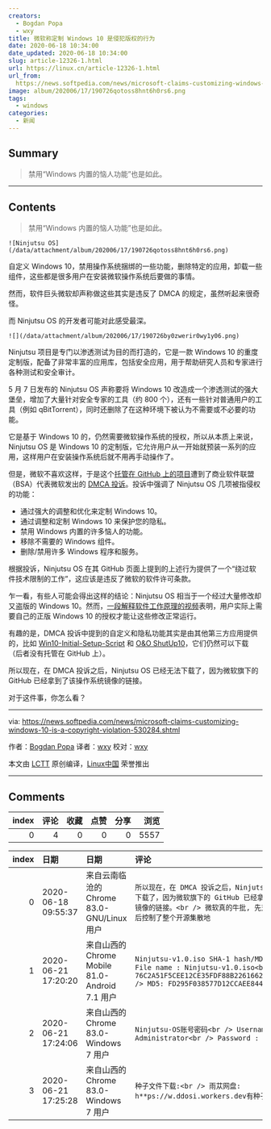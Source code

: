 ```yaml
---
creators:
  - Bogdan Popa
  - wxy
title: 微软称定制 Windows 10 是侵犯版权的行为
date: 2020-06-18 10:34:00
date_updated: 2020-06-18 10:34:00
slug: article-12326-1.html
url: https://linux.cn/article-12326-1.html
url_from: 
  https://news.softpedia.com/news/microsoft-claims-customizing-windows-10-is-a-copyright-violation-530284.shtml
image: album/202006/17/190726qotoss8hnt6h0rs6.png
tags:
  - windows
categories:
  - 新闻
---
```


## Summary

> 禁用“Windows 内置的恼人功能”也是如此。

***

<!-- more -->

## Contents

> 
> 禁用“Windows 内置的恼人功能”也是如此。
> 
> 
> 

`![Ninjutsu OS](/data/attachment/album/202006/17/190726qotoss8hnt6h0rs6.png)`

自定义 Windows 10，禁用操作系统捆绑的一些功能，删除特定的应用，卸载一些组件，这些都是很多用户在安装微软操作系统后要做的事情。

然而，软件巨头微软却声称做这些其实是违反了 DMCA 的规定，虽然听起来很奇怪。

而 Ninjutsu OS 的开发者可能对此感受最深。

`![](/data/attachment/album/202006/17/190726by0zwerir0wy1y06.png)`

Ninjutsu 项目是专门以渗透测试为目的而打造的，它是一款 Windows 10 的重度定制版，配备了非常丰富的应用库，包括安全应用，用于帮助研究人员和专家进行各种测试和安全审计。

5 月 7 日发布的 Ninjutsu OS 声称要将 Windows 10 改造成一个渗透测试的强大堡垒，增加了大量针对安全专家的工具（约 800 个），还有一些针对普通用户的工具（例如 qBitTorrent），同时还删除了在这种环境下被认为不需要或不必要的功能。

它是基于 Windows 10 的，仍然需要微软操作系统的授权，所以从本质上来说，Ninjutsu OS 是 Windows 10 的定制版，它允许用户从一开始就预装一系列的应用，这样用户在安装操作系统后就不用再手动操作了。

但是，微软不喜欢这样，于是这个[托管在 GitHub 上的项目](https://github.com/ninjutsu-project/ninjutsu-project.github.io)遭到了商业软件联盟（BSA）代表微软发出的 [DMCA 投诉](https://github.com/github/dmca/blob/master/2020/06/2020-06-09-microsoft.md)。投诉中强调了 Ninjutsu OS 几项被指侵权的功能：

* 通过强大的调整和优化来定制 Windows 10。
* 通过调整和定制 Windows 10 来保护您的隐私。
* 禁用 Windows 内置的许多恼人的功能。
* 移除不需要的 Windows 组件。
* 删除/禁用许多 Windows 程序和服务。

根据投诉，Ninjutsu OS 在其 GitHub 页面上提到的上述行为提供了一个“绕过软件技术限制的工作”，这应该是违反了微软的软件许可条款。

乍一看，有些人可能会得出这样的结论：Ninjutsu OS 相当于一个经过大量修改却又盗版的 Windows 10。然而，[一段解释软件工作原理的视频](https://www.youtube.com/watch?v=asIlFqYXXxU)表明，用户实际上需要自己的正版 Windows 10 的授权才能让这些修改正常运行。

有趣的是，DMCA 投诉中提到的自定义和隐私功能其实是由其他第三方应用提供的，比如 [Win10-Initial-Setup-Script](https://github.com/Disassembler0/Win10-Initial-Setup-Script) 和 [O&O ShutUp10](https://www.oo-software.com/en/shutup10)，它们仍然可以下载（后者没有托管在 GitHub 上）。

所以现在，在 DMCA 投诉之后，Ninjutsu OS 已经无法下载了，因为微软旗下的 GitHub 已经拿到了该操作系统镜像的链接。

对于这件事，你怎么看？

---

via: <https://news.softpedia.com/news/microsoft-claims-customizing-windows-10-is-a-copyright-violation-530284.shtml> 

作者：[Bogdan Popa](https://news.softpedia.com/editors/browse/bogdan-popa "Editor profile and more articles by Bogdan Popa") 译者：[wxy](https://github.com/wxy) 校对：[wxy](https://github.com/wxy)

本文由 [LCTT](https://github.com/LCTT/TranslateProject) 原创编译，[Linux中国](https://linux.cn/article-12327-1.html) 荣誉推出

***

## Comments


|   index |   评论 |   收藏 |   点赞 |   分享 |   浏览 |
|--------:|-------:|-------:|-------:|-------:|-------:|
|       0 |      4 |      0 |      0 |      0 |   5557 |

|   index | 日期                | 日期                                           | 评论                                                                                                                                                                          |
|--------:|:--------------------|:-----------------------------------------------|:------------------------------------------------------------------------------------------------------------------------------------------------------------------------------|
|       0 | 2020-06-18 09:55:37 | 来自云南临沧的 Chrome 83.0-GNU/Linux 用户      | `所以现在，在 DMCA 投诉之后，Ninjutsu OS 已经无法下载了，因为微软旗下的 GitHub 已经拿到了该操作系统镜像的链接。<br /> 微软真的牛批, 先对开源示好, 然后控制了整个开源集散地`   |
|       1 | 2020-06-21 17:20:20 | 来自山西的 Chrome Mobile 81.0-Android 7.1 用户 | `Ninjutsu-v1.0.iso SHA-1 hash/MD5校验码<br /> File name : Ninjutsu-v1.0.iso<br /> SHA1: 76C2A51F5CEE12CE35FDF88B2261662C54D8B770<br /> MD5: FD295F038577D12CCAEE844D8BA99F8E` |
|       2 | 2020-06-21 17:24:06 | 来自山西的 Chrome 83.0-Windows 7 用户          | `Ninjutsu-OS账号密码<br /> Username : Administrator<br /> Password : toor`                                                                                                    |
|       3 | 2020-06-21 17:25:28 | 来自山西的 Chrome 83.0-Windows 7 用户          | `种子文件下载:<br /> 雨苁网盘: h**ps://w.ddosi.workers.dev有种子速度下载`                                                                                                     |
